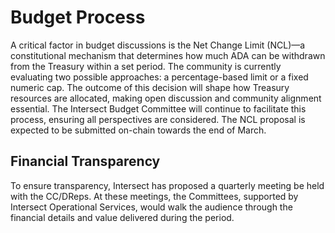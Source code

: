 # Budget Process

A critical factor in budget discussions is the Net Change Limit (NCL)—a constitutional mechanism that determines how much ADA can be withdrawn from the Treasury within a set period. The community is currently evaluating two possible approaches: a percentage-based limit or a fixed numeric cap. The outcome of this decision will shape how Treasury resources are allocated, making open discussion and community alignment essential. The Intersect Budget Committee will continue to facilitate this process, ensuring all perspectives are considered. The NCL proposal is expected to be submitted on-chain towards the end of March.

## Financial Transparency <a href="#financial-transparency" id="financial-transparency"></a>

To ensure transparency, Intersect has proposed a quarterly meeting be held with the CC/DReps. At these meetings, the Committees, supported by Intersect Operational Services, would walk the audience through the financial details and value delivered during the period.

<figure><img src="https://lh7-rt.googleusercontent.com/docsz/AD_4nXdKwd5P7T-P2Xi1BhqVhcurKtKa6CpHTLeGDgWkrKk1F8kHswKZGnBkhj2wniz8RaHPbafgFau-d3D4IDVaEDZtPglsr6oJwmwLHnIwB-hNoVqqTfUKIhnZlHUb9s8Ygmu2U9Fx-w?key=_2AEZ7m_2wUo8efrbb9M7G1l" alt=""><figcaption></figcaption></figure>
